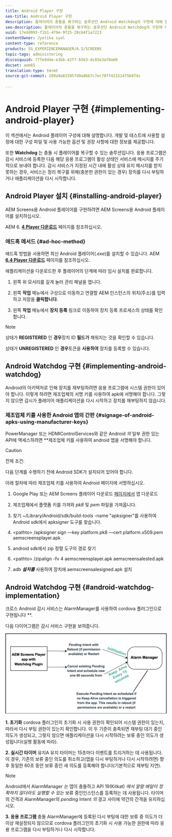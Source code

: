 ```yaml
---
title: Android Player 구현
seo-title: Android Player 구현
description: 플레이어의 충돌을 복구하는 솔루션인 Android Watchdog의 구현에 대해 알아보려면 이 페이지를 따르십시오.
seo-description: 플레이어의 충돌을 복구하는 솔루션인 Android Watchdog의 구현에 대해 알아보려면 이 페이지를 따르십시오.
uuid: 17edd093-f1b1-479e-9f25-28c64f1a7223
contentOwner: Jyotika syal
content-type: reference
products: SG_EXPERIENCEMANAGER/6.5/SCREENS
topic-tags: administering
discoiquuid: 77fe9d4e-e1bb-42f7-b563-dc03e3af8a60
docset: aem65
translation-type: tm+mt
source-git-commit: 209a9a833957d9a8bb7c7ec70ff421514f5b974c

---
```



# Android Player 구현 {#implementing-android-player}

이 섹션에서는 Android 플레이어 구성에 대해 설명합니다. 개발 및 테스트에 사용할 설정에 대한 구성 파일 및 사용 가능한 옵션 및 권장 사항에 대한 정보를 제공합니다.

또한 **Watchdog** 는 충돌 시 플레이어를 복구할 수 있는 솔루션입니다. 응용 프로그램은 감시 서비스에 등록한 다음 해당 응용 프로그램이 활성 상태인 서비스에 메시지를 주기적으로 보내야 합니다. 감시 서비스가 지정된 시간 내에 활성 상태 유지 메시지를 받지 못하는 경우, 서비스는 정리 복구를 위해(충분한 권한이 있는 경우) 장치를 다시 부팅하거나 애플리케이션을 다시 시작합니다.

## Android Player 설치 {#installing-android-player}

AEM Screens용 Android 플레이어를 구현하려면 AEM Screens용 Android 플레이어를 설치하십시오.

AEM 6. [**4 Player 다운로드**](https://download.macromedia.com/screens/) 페이지를 참조하십시오.

### 애드혹 메서드 {#ad-hoc-method}

애드혹 방법을 사용하면 최신 Android 플레이어(*.exe*)를 설치할 수 있습니다. AEM [**6.4 Player 다운로드**](https://download.macromedia.com/screens/) 페이지를 참조하십시오.

애플리케이션을 다운로드한 후 플레이어의 단계에 따라 임시 설치를 완료합니다.

1. 왼쪽 위 모서리를 길게 눌러 관리 패널을 엽니다.
1. 왼쪽 **작업** 메뉴에서 구성으로 이동하고 연결할 AEM 인스턴스의 위치(주소)를 입력하고 저장을 **클릭합니다**.

1. 왼쪽 **작업** 메뉴에서 **장치 등록** 링크로 이동하여 장치 등록 프로세스의 상태를 확인합니다.

>[!NOTE]
>
>상태가 **REGISTERED** 인 **경우**&#x200B;장치 ID **필드가** 채워지는 것을 확인할 수 있습니다.
>
>상태가 **UNREGISTERED** 인 **경우**&#x200B;토큰을 **사용하여** 장치를 등록할 수 있습니다.

## Android Watchdog 구현 {#implementing-android-watchdog}

Android의 아키텍처로 인해 장치를 재부팅하려면 응용 프로그램에 시스템 권한이 있어야 합니다. 이렇게 하려면 제조업체의 서명 키를 사용하여 apk에 서명해야 합니다. 그렇지 않으면 감시가 플레이어 애플리케이션을 다시 시작하고 장치를 재부팅하지 않습니다.

### 제조업체 키를 사용한 Android 앱의 간판 {#signage-of-android-apks-using-manufacturer-keys}

PowerManager 또는 HDMIControlServices와 같은 Android *의* 일부 권한 있는 API에 액세스하려면 **&#x200B;제조업체 키를 사용하여 android 앱을 서명해야 합니다.

>[!CAUTION]
>
>전제 조건:
>
>다음 단계를 수행하기 전에 Android SDK가 설치되어 있어야 합니다.

아래 절차에 따라 제조업체 키를 사용하여 Android 페이지에 서명하십시오.

1. Google Play 또는 AEM Screens 플레이어 다운로드 [페이지에서](https://download.macromedia.com/screens/) 앱 다운로드
1. 제조업체에서 플랫폼 키를 가져와 *pk8* 및 *pem* 파일을 가져옵니다.

1. 찾기 ~/Library/Android/sdk/build-tools -name "apksigner"를 사용하여 Android sdk에서 apksigner 도구를 찾습니다.
1. &lt;pathto&gt; /apksigner sign —key platform.pk8 —cert platform.x509.pem aemscreensplayer.apk
1. android sdk에서 zip 정렬 도구의 경로 찾기
1. &lt;pathto&gt; /zipalign -fv 4 aemscreensplayer.apk aemscreensalested.apk
1. adb ***설치를*** 사용하여 장치에 aemscreensalesigned.apk 설치

## Android Watchdog 구현 {#android-watchdog-implementation}

크로스 Android 감시 서비스는 AlarmManager를 사용하여 cordova 플러그인으로 구현됩니다 **.

다음 다이어그램은 감시 서비스 구현을 보여줍니다.

![chlimage_1-31](assets/chlimage_1-31.png)

**1. 초기화** cordova 플러그인의 초기화 시 사용 권한이 확인되어 시스템 권한이 있는지, 따라서 다시 부팅 권한이 있는지 확인합니다. 이 두 기준이 충족되면 재부팅 대기 중인 의도가 생성되고, 그렇지 않으면 애플리케이션을 다시 시작하려는 보류 중인 의도가 생성됩니다(실행 활동에 따라).

**2. 실시간 타이머** 유지A 유지 타이머는 15초마다 이벤트를 트리거하는 데 사용됩니다. 이 경우, 기존의 보류 중인 의도를 취소하고(앱을 다시 부팅하거나 다시 시작하려면) 향후 동일한 60초 동안 보류 중인 새 의도를 등록해야 합니다(기본적으로 재부팅 지연).

>[!NOTE]
>
>Android에서 AlarmManager *는* 앱이 충돌하고 API 19(Kitkat) *에서 알람 배달이 정확하지 않더라도 실행할 수 있는* 보류 중인인스턴스를 등록하는 데 사용됩니다. 타이머의 간격과 AlarmManager의 *pending* Intent *의* 경고 사이에 약간의 간격을 유지하십시오.

**3. 응용 프로그램** 충돌 AlarmManager에 등록된 다시 부팅에 대한 보류 중 의도가 더 이상 재설정되지 않으므로 cordova 플러그인의 초기화 시 사용 가능한 권한에 따라 응용 프로그램을 다시 부팅하거나 다시 시작합니다.
